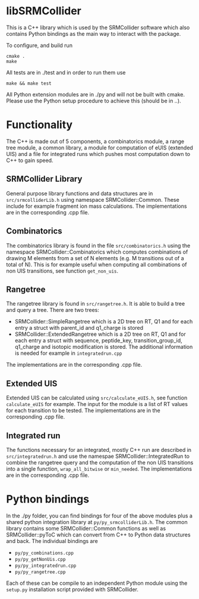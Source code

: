 
# libSRMCollider

This is a C++ library which is used by the SRMCollider software which also
contains Python bindings as the main way to interact with the package. 

To configure, and build run 

    cmake .
    make 

All tests are in ./test and in order to run them use

    make && make test

All Python extension modules are in ./py and will not be built with cmake.
Please use the Python setup procedure to achieve this (should be in ..).

# Functionality

The C++ is made out of 5 components, a combinatorics module, a range tree
module, a common library, a module for computation of eUIS (extended UIS) and a
file for integrated runs which pushes most computation down to C++ to gain
speed.

## SRMCollider Library

General purpose library functions and data structures are in `src/srmcolliderLib.h`
using namespace SRMCollider::Common. These include for example fragment ion mass calculations. 
The implementations are in the corresponding .cpp file.

## Combinatorics

The combinatorics library is found in the file `src/combinatorics.h` using the
namespace SRMCollider::Combinatorics which computes combinations of drawing M
elements from a set of N elements (e.g. M transitions out of a total of N).
This is for example useful when computing all combinations of non UIS
transitions, see function `get_non_uis`.

## Rangetree

The rangetree library is found in `src/rangetree.h`. It is able to build a tree
and query a tree. There are two trees:

- SRMCollider::SimpleRangetree which is a 2D tree on RT, Q1 and for each entry a struct with parent_id and q1_charge is stored
- SRMCollider::ExtendedRangetree which is a 2D tree on RT, Q1 and for each entry a struct with sequence, peptide_key, transition_group_id, q1_charge and isotopic modification is stored. The additional information is needed for example in `integratedrun.cpp`

The implementations are in the corresponding .cpp file.

## Extended UIS

Extended UIS can be calculated using `src/calculate_eUIS.h`, see function
`calculate_eUIS` for example. The input for the module is a list of RT values
for each transition to be tested.
The implementations are in the corresponding .cpp file.

## Integrated run 

The functions necessary for an integrated, mostly C++ run are described in 
`src/integratedrun.h` and use the namespae SRMCollider::IntegratedRun to combine
the rangetree query and the computation of the non UIS transitions into a single function, 
`wrap_all_bitwise` or `min_needed`. The implementations are in the corresponding .cpp file.


# Python bindings

In the ./py folder, you can find bindings for four of the above modules plus a
shared python integration library at `py/py_srmcolliderLib.h`. The common library
contains some SRMCollider::Common functions as well as SRMCollider::pyToC which
can convert from C++ to Python data structures and back. The individual bindings are 

- `py/py_combinations.cpp`
- `py/py_getNonUis.cpp`
- `py/py_integratedrun.cpp`
- `py/py_rangetree.cpp`

Each of these can be compile to an independent Python module using the
`setup.py` installation script provided with SRMCollider.


